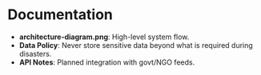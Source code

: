 # Documentation

- **architecture-diagram.png**: High-level system flow.
- **Data Policy**: Never store sensitive data beyond what is required during disasters.
- **API Notes**: Planned integration with govt/NGO feeds.
